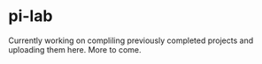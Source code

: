 # pi-lab

Currently working on compliling previously completed projects and uploading them here. More to come.
